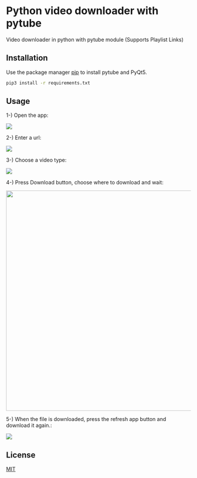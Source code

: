# Python video downloader with pytube

Video downloader in python with pytube module (Supports Playlist Links)

## Installation

Use the package manager [pip](https://pip.pypa.io/en/stable/) to install pytube and PyQt5.

```bash
pip3 install -r requirements.txt
```
## Usage
1-) Open the app:
<p>
  <img src="https://image.prntscr.com/image/AB4Iaz0vRB_djYw0OjSOgw.png">
</p>
2-) Enter a url:
<p>
  <img src="https://image.prntscr.com/image/nX6Elo3tTRSB4qmNjO825A.png">
</p>
3-) Choose a video type:
<p>
  <img src="https://image.prntscr.com/image/nI4zWplFS6SHBwqZTY6Oqw.png">
</p>
4-) Press Download button, choose where to download and wait:
<p>
  <img src="https://image.prntscr.com/image/tXZU4VMCQgOYYwzOybVgNg.png" width="600">
</p>
5-) When the file is downloaded, press the refresh app button and download it again.:
<p>
  <img src="https://image.prntscr.com/image/hZ9pbo33ROmFfJWlAXopoA.png">
</p>


## License
[MIT](https://choosealicense.com/licenses/mit/)

